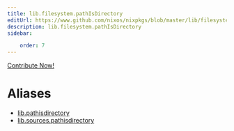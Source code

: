 ```yaml
---
title: lib.filesystem.pathIsDirectory
editUrl: https://www.github.com/nixos/nixpkgs/blob/master/lib/filesystem.nix#L77C21
description: lib.filesystem.pathIsDirectory
sidebar:

    order: 7
---
```


<a href="https://www.github.com/nixos/nixpkgs/blob/master/lib/filesystem.nix#L77C21">Contribute Now!</a>


# Aliases

- [lib.pathisdirectory](/nix-doc-comments/reference/lib/lib-pathisdirectory)
- [lib.sources.pathisdirectory](/nix-doc-comments/reference/lib/sources/lib-sources-pathisdirectory)


